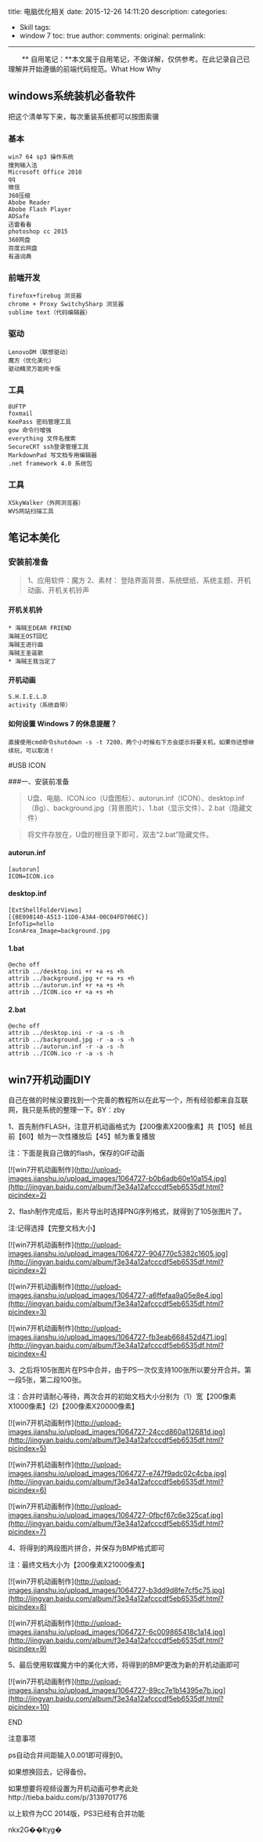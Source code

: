 title: 电脑优化相关
date: 2015-12-26 14:11:20
description: 
categories:
- Skill
tags:
- window 7
toc: true
author:
comments:
original:
permalink: 
---
　　** 自用笔记：**本文属于自用笔记，不做详解，仅供参考。在此记录自己已理解并开始遵循的前端代码规范。What How Why
<!-- more -->
## windows系统装机必备软件
把这个清单写下来，每次重装系统都可以按图索骥

### 基本
	win7 64 sp3 操作系统
	搜狗输入法
	Microsoft Office 2010
	qq
	微信
	360压缩
	Abobe Reader
	Abobe Flash Player
	ADSafe
	迅雷看看
	photoshop cc 2015
	360网盘
	百度云网盘
	有道词典

### 前端开发
	firefox+firebug 浏览器
	chrome + Proxy SwitchySharp 浏览器
	sublime text（代码编辑器）

### 驱动
	LenovoDM（联想驱动）
	魔方（优化美化）
	驱动精灵万能网卡版
### 工具
	8UFTP
	foxmail
	KeePass 密码管理工具
	gow 命令行增强
	everything 文件名搜索
	SecureCRT ssh登录管理工具
	MarkdownPad 写文档专用编辑器
	.net framework 4.0 系统包
### 工具
	XSkyWalker（外网浏览器）
	WVS网站扫描工具


## 笔记本美化

### 安装前准备
>1、应用软件：魔方
2、素材：
登陆界面背景、系统壁纸、系统主题、开机动画、开机关机铃声

#### 开机关机铃
	* 海贼王DEAR FRIEND
	海贼王OST回忆
	海贼王进行曲
	海贼王圣诞歌
	* 海贼王我当定了

#### 开机动画
	S.H.I.E.L.D
	activity（系统自带）

#### 如何设置 Windows 7 的休息提醒？
	直接使用cmd命令shutdown -s -t 7200，两个小时候右下方会提示将要关机，如果你还想继续玩，可以取消！

#USB ICON

###一、安装前准备
>U盘、电脑、ICON.ico（U盘图标）、autorun.inf（ICON）、desktop.inf（Bg）、background.jpg（背景图片）、1.bat（显示文件）、2.bat（隐藏文件）

>将文件存放在，U盘的根目录下即可，双击“2.bat”隐藏文件。

#### autorun.inf
	[autorun]
	ICON=ICON.ico

#### desktop.inf
	[ExtShellFolderViews]
	[{BE098140-A513-11D0-A3A4-00C04FD706EC}]
	InfoTip=hello
	IconArea_Image=background.jpg

#### 1.bat
	@echo off
	attrib ../desktop.ini +r +a +s +h
	attrib ../background.jpg +r +a +s +h
	attrib ../autorun.inf +r +a +s +h
	attrib ../ICON.ico +r +a +s +h

#### 2.bat
	@echo off
	attrib ../desktop.ini -r -a -s -h
	attrib ../background.jpg -r -a -s -h
	attrib ../autorun.inf -r -a -s -h
	attrib ../ICON.ico -r -a -s -h


## win7开机动画DIY
自己在做的时候没要找到一个完善的教程所以在此写一个，所有经验都来自互联网，我只是系统的整理一下。BY：zby

1、首先制作FLASH，注意开机动画格式为【200像素X200像素】共【105】帧且前【60】帧为一次性播放后【45】帧为重复播放

注：下面是我自己做的flash，保存的GIF动画

 

[![win7开机动画制作](http://upload-images.jianshu.io/upload_images/1064727-b0b6adb60e10a154.jpg](http://jingyan.baidu.com/album/f3e34a12afcccdf5eb6535df.html?picindex=2)

 

2、flash制作完成后，影片导出时选择PNG序列格式，就得到了105张图片了。

注:记得选择【完整文档大小】

 

[![win7开机动画制作](http://upload-images.jianshu.io/upload_images/1064727-904770c5382c1605.jpg](http://jingyan.baidu.com/album/f3e34a12afcccdf5eb6535df.html?picindex=2)

[![win7开机动画制作](http://upload-images.jianshu.io/upload_images/1064727-a6ffefaa9a05e8e4.jpg](http://jingyan.baidu.com/album/f3e34a12afcccdf5eb6535df.html?picindex=3)

[![win7开机动画制作](http://upload-images.jianshu.io/upload_images/1064727-fb3eab668452d471.jpg](http://jingyan.baidu.com/album/f3e34a12afcccdf5eb6535df.html?picindex=4)

 

3、之后将105张图片在PS中合并，由于PS一次仅支持100张所以要分开合并。第一段5张，第二段100张。

注：合并时请耐心等待，两次合并的初始文档大小分别为（1）宽【200像素X1000像素】(2)【200像素X20000像素】

 

[![win7开机动画制作](http://upload-images.jianshu.io/upload_images/1064727-24ccd860a112681d.jpg](http://jingyan.baidu.com/album/f3e34a12afcccdf5eb6535df.html?picindex=5)

[![win7开机动画制作](http://upload-images.jianshu.io/upload_images/1064727-e747f9adc02c4cba.jpg](http://jingyan.baidu.com/album/f3e34a12afcccdf5eb6535df.html?picindex=6)

[![win7开机动画制作](http://upload-images.jianshu.io/upload_images/1064727-0fbcf67c6e325caf.jpg](http://jingyan.baidu.com/album/f3e34a12afcccdf5eb6535df.html?picindex=7)

 

4、将得到的两段图片拼合，并保存为BMP格式即可

注：最终文档大小为【200像素X21000像素】

 

[![win7开机动画制作](http://upload-images.jianshu.io/upload_images/1064727-b3dd9d8fe7cf5c75.jpg](http://jingyan.baidu.com/album/f3e34a12afcccdf5eb6535df.html?picindex=8)

[![win7开机动画制作](http://upload-images.jianshu.io/upload_images/1064727-6c009865418c1a14.jpg](http://jingyan.baidu.com/album/f3e34a12afcccdf5eb6535df.html?picindex=9)

 

5、最后使用软媒魔方中的美化大师，将得到的BMP更改为新的开机动画即可

 

[![win7开机动画制作](http://upload-images.jianshu.io/upload_images/1064727-89cc7e1b14395e7b.jpg](http://jingyan.baidu.com/album/f3e34a12afcccdf5eb6535df.html?picindex=10)

 

END

 

注意事项

ps自动合并间距输入0.001即可得到0。

 

如果想换回去，记得备份。

 

如果想要将视频设置为开机动画可参考此处http://tieba.baidu.com/p/3139701776

 

以上软件为CC 2014版，PS3已经有合并功能

nkx2G��Ҟyg�